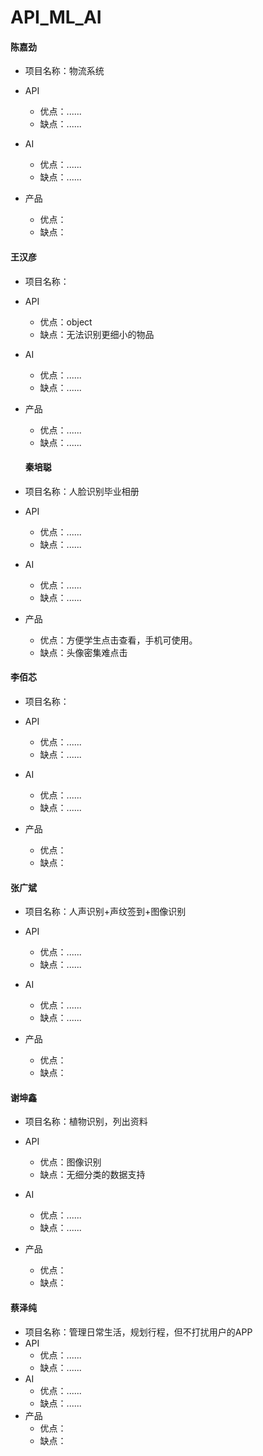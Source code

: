 # API_ML_AI
#### 陈嘉劲
* 项目名称：物流系统

* API
  *  优点：......
  *  缺点：......
* AI
  *  优点：......
  *  缺点：......
* 产品
  *  优点：
  *  缺点：

#### 王汉彦
* 项目名称：

* API
  *  优点：object 
  *  缺点：无法识别更细小的物品
* AI
  *  优点：......
  *  缺点：......
* 产品
  *  优点：......
  *  缺点：......
  
  #### 秦培聪
* 项目名称：人脸识别毕业相册

* API
  *  优点：......
  *  缺点：......
* AI
  *  优点：......
  *  缺点：......
* 产品
  *  优点：方便学生点击查看，手机可使用。
  *  缺点：头像密集难点击
  
#### 李佰芯
* 项目名称：

* API
  *  优点：......
  *  缺点：......
* AI
  *  优点：......
  *  缺点：......
* 产品
  *  优点：
  *  缺点：
  
#### 张广斌
* 项目名称：人声识别+声纹签到+图像识别

* API
  *  优点：......
  *  缺点：......
* AI
  *  优点：......
  *  缺点：......
* 产品
  *  优点：
  *  缺点：

#### 谢坤鑫
* 项目名称：植物识别，列出资料

* API
  *  优点：图像识别
  *  缺点：无细分类的数据支持
* AI
  *  优点：......
  *  缺点：......
* 产品
  *  优点：
  *  缺点：

#### 蔡泽纯
* 项目名称：管理日常生活，规划行程，但不打扰用户的APP
* API
  *  优点：......
  *  缺点：......
* AI
  *  优点：......
  *  缺点：......
* 产品
  *  优点：
  *  缺点：
